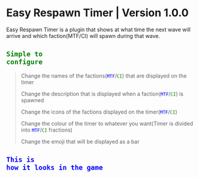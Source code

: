 # Easy Respawn Timer | Version 1.0.0
Easy Respawn Timer is a plugin that shows at what time the next wave will arrive and which faction(MTF/CI) will spawn during that wave.




## <code style="color : Green">Simple to configure</code>
> Change the names of the factions(<code style="color : Blue">MTF</code>/<code style="color : Green">CI</code>) that are displayed on the timer
>
> Change the description that is displayed when a faction(<code style="color : Blue">MTF</code>/<code style="color : Green">CI</code>) is spawned
> 
> Change the icons of the factions displayed on the timer(<code style="color : Blue">MTF</code>/<code style="color : Green">CI</code>)
> 
> Change the colour of the timer to whatever you want(Timer is divided into <code style="color : Blue">MTF</code>/<code style="color : Green">CI</code> fractions)
> 
> Change the emoji that will be displayed as a bar


## <code style="color : Blue">This is how it looks in the game</code>
